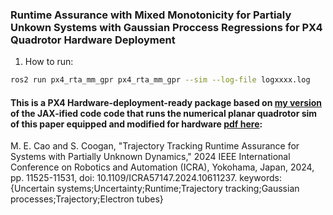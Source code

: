 ### Runtime Assurance with Mixed Monotonicity for Partialy Unkown Systems with Gaussian Proccess Regressions for PX4 Quadrotor Hardware Deployment

1. How to run:

```bash
ros2 run px4_rta_mm_gpr px4_rta_mm_gpr --sim --log-file logxxxx.log

```


#### This is a PX4 Hardware-deployment-ready package based on [my version](https://github.com/evannsm/RTA_MM_GPR_QUAD) of the JAX-ified code code that runs the numerical planar quadrotor sim of this paper equipped and modified for hardware [pdf here](https://coogan.ece.gatech.edu/papers/pdf/cao2024tracking.pdf):

M. E. Cao and S. Coogan, "Trajectory Tracking Runtime Assurance for Systems with Partially Unknown Dynamics," 2024 IEEE International Conference on Robotics and Automation (ICRA), Yokohama, Japan, 2024, pp. 11525-11531, doi: 10.1109/ICRA57147.2024.10611237.
keywords: {Uncertain systems;Uncertainty;Runtime;Trajectory tracking;Gaussian processes;Trajectory;Electron tubes}
